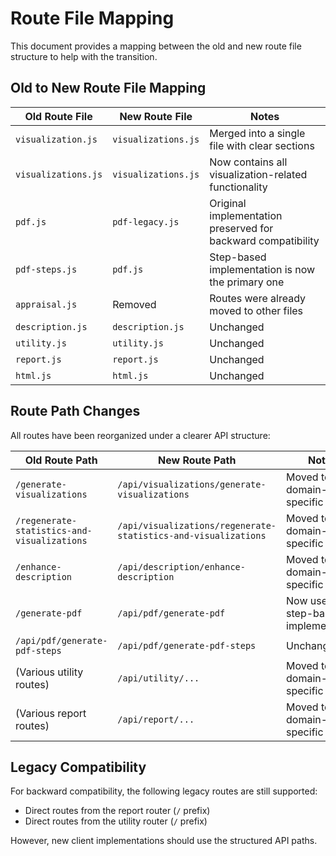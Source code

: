 # Route File Mapping

This document provides a mapping between the old and new route file structure to help with the transition.

## Old to New Route File Mapping

| Old Route File | New Route File | Notes |
|----------------|---------------|-------|
| `visualization.js` | `visualizations.js` | Merged into a single file with clear sections |
| `visualizations.js` | `visualizations.js` | Now contains all visualization-related functionality |
| `pdf.js` | `pdf-legacy.js` | Original implementation preserved for backward compatibility |
| `pdf-steps.js` | `pdf.js` | Step-based implementation is now the primary one |
| `appraisal.js` | Removed | Routes were already moved to other files |
| `description.js` | `description.js` | Unchanged |
| `utility.js` | `utility.js` | Unchanged |
| `report.js` | `report.js` | Unchanged |
| `html.js` | `html.js` | Unchanged |

## Route Path Changes

All routes have been reorganized under a clearer API structure:

| Old Route Path | New Route Path | Notes |
|----------------|---------------|-------|
| `/generate-visualizations` | `/api/visualizations/generate-visualizations` | Moved to domain-specific path |
| `/regenerate-statistics-and-visualizations` | `/api/visualizations/regenerate-statistics-and-visualizations` | Moved to domain-specific path |
| `/enhance-description` | `/api/description/enhance-description` | Moved to domain-specific path |
| `/generate-pdf` | `/api/pdf/generate-pdf` | Now uses step-based implementation |
| `/api/pdf/generate-pdf-steps` | `/api/pdf/generate-pdf-steps` | Unchanged |
| (Various utility routes) | `/api/utility/...` | Moved to domain-specific paths |
| (Various report routes) | `/api/report/...` | Moved to domain-specific paths |

## Legacy Compatibility

For backward compatibility, the following legacy routes are still supported:

- Direct routes from the report router (`/` prefix)
- Direct routes from the utility router (`/` prefix)

However, new client implementations should use the structured API paths. 